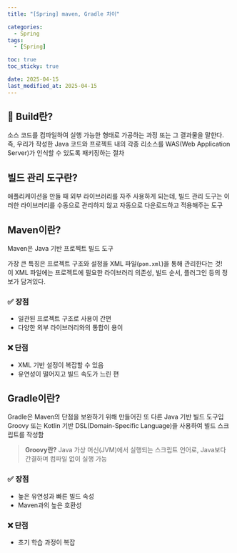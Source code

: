 ```yaml
---
title: "[Spring] maven, Gradle 차이"

categories:
  - Spring
tags:
  - [Spring]

toc: true
toc_sticky: true

date: 2025-04-15
last_modified_at: 2025-04-15
---
```


## 🔧 Build란?
소스 코드를 컴파일하여 실행 가능한 형태로 가공하는 과정 또는 그 결과물을 말한다.
즉, 우리가 작성한 Java 코드와 프로젝트 내의 각종 리소스를 WAS(Web Application Server)가 인식할 수 있도록 패키징하는 절차  


## 빌드 관리 도구란?
애플리케이션을 만들 때 외부 라이브러리를 자주 사용하게 되는데, 빌드 관리 도구는 이러한 라이브러리를 수동으로 관리하지 않고 자동으로 다운로드하고 적용해주는 도구  


## Maven이란?
Maven은 Java 기반 프로젝트 빌드 도구  

가장 큰 특징은 프로젝트 구조와 설정을 XML 파일(`pom.xml`)을 통해 관리한다는 것!  
이 XML 파일에는 프로젝트에 필요한 라이브러리 의존성, 빌드 순서, 플러그인 등의 정보가 담겨있다.

### ✅ 장점
- 일관된 프로젝트 구조로 사용이 간편
- 다양한 외부 라이브러리와의 통합이 용이  

### ❌ 단점
- XML 기반 설정이 복잡할 수 있음  
- 유연성이 떨어지고 빌드 속도가 느린 편


## Gradle이란?
Gradle은 Maven의 단점을 보완하기 위해 만들어진 또 다른 Java 기반 빌드 도구입  
Groovy 또는 Kotlin 기반 DSL(Domain-Specific Language)을 사용하여 빌드 스크립트를 작성함  

> **Groovy란?** Java 가상 머신(JVM)에서 실행되는 스크립트 언어로, Java보다 간결하며 컴파일 없이 실행 가능  

### ✅ 장점
- 높은 유연성과 빠른 빌드 속성
- Maven과의 높은 호환성

### ❌ 단점
- 초기 학습 과정이 복잡